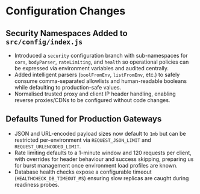 # Configuration Changes

## Security Namespaces Added to `src/config/index.js`
- Introduced a `security` configuration branch with sub-namespaces for `cors`, `bodyParser`, `rateLimiting`, and `health` so operational policies can be expressed via environment variables and audited centrally.
- Added intelligent parsers (`boolFromEnv`, `listFromEnv`, etc.) to safely consume comma-separated allowlists and human-readable booleans while defaulting to production-safe values.
- Normalised trusted proxy and client IP header handling, enabling reverse proxies/CDNs to be configured without code changes.

## Defaults Tuned for Production Gateways
- JSON and URL-encoded payload sizes now default to `1mb` but can be restricted per-environment via `REQUEST_JSON_LIMIT` and `REQUEST_URLENCODED_LIMIT`.
- Rate limiting defaults to a 1-minute window and 120 requests per client, with overrides for header behaviour and success skipping, preparing us for burst management once environment load profiles are known.
- Database health checks expose a configurable timeout (`HEALTHCHECK_DB_TIMEOUT_MS`) ensuring slow replicas are caught during readiness probes.

